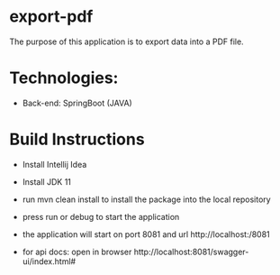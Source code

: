 # export-pdf

The purpose of this application is to export data into a PDF file.

# Technologies:

- Back-end: SpringBoot (JAVA)

# Build Instructions

- Install Intellij Idea

- Install JDK 11

- run mvn clean install to install the package into the local repository

- press run or debug to start the application

- the application will start on port 8081 and url http://localhost:/8081

- for api docs: open in browser http://localhost:8081/swagger-ui/index.html#
